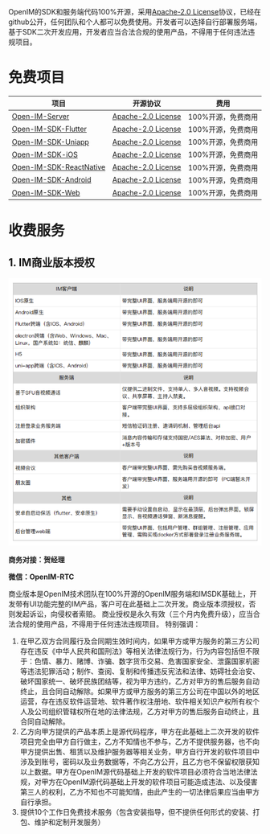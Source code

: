 OpenIM的SDK和服务端代码100%开源，采用[Apache-2.0 License](https://github.com/OpenIMSDK/Open-IM-Server/blob/main/LICENSE)协议，已经在github公开，任何团队和个人都可以免费使用。开发者可以选择自行部署服务端，基于SDK二次开发应用，开发者应当合法合规的使用产品，不得用于任何违法违规项目。

# 免费项目

| 项目                                                         | 开源协议                                                     | 费用               |
| ------------------------------------------------------------ | ------------------------------------------------------------ | ------------------ |
| [Open-IM-Server](https://github.com/OpenIMSDK/Open-IM-Server) | [ Apache-2.0 License](https://github.com/OpenIMSDK/Open-IM-Server/blob/main/LICENSE) | 100%开源，免费商用 |
| [Open-IM-SDK-Flutter](https://github.com/OpenIMSDK/Open-IM-SDK-Flutter) | [ Apache-2.0 License](https://github.com/OpenIMSDK/Open-IM-Server/blob/main/LICENSE) | 100%开源，免费商用 |
| [Open-IM-SDK-Uniapp](https://github.com/OpenIMSDK/Open-IM-SDK-Uniapp) | [ Apache-2.0 License](https://github.com/OpenIMSDK/Open-IM-Server/blob/main/LICENSE) | 100%开源，免费商用 |
| [Open-IM-SDK-iOS](https://github.com/OpenIMSDK/Open-IM-SDK-iOS) | [ Apache-2.0 License](https://github.com/OpenIMSDK/Open-IM-Server/blob/main/LICENSE) | 100%开源，免费商用 |
| [Open-IM-SDK-ReactNative](https://github.com/OpenIMSDK/Open-IM-SDK-ReactNative) | [ Apache-2.0 License](https://github.com/OpenIMSDK/Open-IM-Server/blob/main/LICENSE) | 100%开源，免费商用 |
| [Open-IM-SDK-Android](https://github.com/OpenIMSDK/Open-IM-SDK-Android) | [ Apache-2.0 License](https://github.com/OpenIMSDK/Open-IM-Server/blob/main/LICENSE) | 100%开源，免费商用 |
| [Open-IM-SDK-Web](https://github.com/OpenIMSDK/Open-IM-SDK-Web) | [ Apache-2.0 License](https://github.com/OpenIMSDK/Open-IM-Server/blob/main/LICENSE) | 100%开源，免费商用 |

# 收费服务
## 1. IM商业版本授权
![charge](..\images\charge.png)

**商务对接：贺经理**

**微信：OpenIM-RTC**



商业版本是OpenIM技术团队在100%开源的OpenIM服务端和IMSDK基础上，开发带有UI功能完整的IM产品，客户可在此基础上二次开发。商业版本须授权，否则发起诉讼，向侵权者索赔。
商业授权是永久有效（三个月内免费升级），应当合法合规的使用产品，不得用于任何违法违规项目。
特别强调：

1. 在甲乙双方合同履行及合同期生效时间内，如果甲方或甲方服务的第三方公司存在违反《中华人民共和国刑法》等相关法律法规行为，行为内容包括但不限于：色情、暴力、赌博、诈骗、数字货币交易、危害国家安全、泄露国家机密等违法犯罪活动；制作、查阅、复制和传播违反宪法和法律、妨碍社会治安、破坏国家统一、破坏民族团结等，视为甲方违约，乙方对甲方的售后服务自动终止，且合同自动解除。如果甲方或甲方服务的第三方公司在中国以外的地区运营，存在违反软件运营地、软件著作权注册地、软件相关知识产权所有权个人及公司组织管辖权所在地的法律法规，乙方对甲方的售后服务自动终止，且合同自动解除。
2. 乙方向甲方提供的产品本质上是源代码程序，甲方在此基础上二次开发的软件项目完全由甲方自行做主，乙方不知情也不参与，乙方不提供服务器，也不向甲方提供出售、租赁以及维护服务器等相关业务，甲方自行开发的软件项目中涉及到账号，密码以及业务数据等，不向乙方公开，且乙方也不保留权限获知以上数据。甲方在OpenIM源代码基础上开发的软件项目必须符合当地法律法规，对甲方在OpenIM源代码基础上开发的软件项目可能造成违法、以及侵害第三人的权利，乙方不知也不可能知情，由此产生的一切法律后果应当由甲方自行承担。
3. 提供10个工作日免费技术服务（包含安装指导，但不提供任何形式的安装、打包、维护和定制开发服务）



